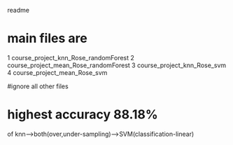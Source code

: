 readme

# main files are 
1 course_project_knn_Rose_randomForest
2 course_project_mean_Rose_randomForest
3 course_project_knn_Rose_svm
4 course_project_mean_Rose_svm

#ignore all other files 




# highest  accuracy  88.18% 
of knn-->both(over,under-sampling)-->SVM(classification-linear)


